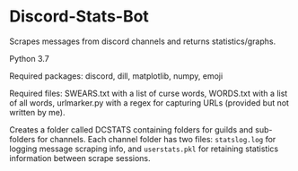 # Discord-Stats-Bot
Scrapes messages from discord channels and returns statistics/graphs.

Python 3.7

Required packages: discord, dill, matplotlib, numpy, emoji 

Required files: SWEARS.txt with a list of curse words, WORDS.txt with a list of all words, urlmarker.py with a regex for capturing URLs (provided but not written by me).

Creates a folder called DCSTATS containing folders for guilds and sub-folders for channels. Each channel folder has two files: `statslog.log` for logging message scraping info, and `userstats.pkl` for retaining statistics information between scrape sessions.
